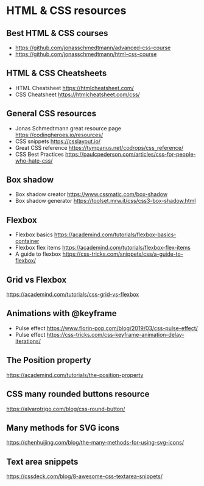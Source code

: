 # HTML & CSS resources

## Best HTML & CSS courses
- https://github.com/jonasschmedtmann/advanced-css-course
- https://github.com/jonasschmedtmann/html-css-course

## HTML & CSS Cheatsheets
- HTML Cheatsheet https://htmlcheatsheet.com/
- CSS Cheatsheet https://htmlcheatsheet.com/css/

## General CSS resources
- Jonas Schmedtmann great resource page https://codingheroes.io/resources/
- CSS snippets https://csslayout.io/
- Great CSS reference https://tympanus.net/codrops/css_reference/
- CSS Best Practices https://paulcpederson.com/articles/css-for-people-who-hate-css/

## Box shadow
- Box shadow creator https://www.cssmatic.com/box-shadow
- Box shadow generator https://toolset.mrw.it/css/css3-box-shadow.html

## Flexbox
- Flexbox basics https://academind.com/tutorials/flexbox-basics-container
- Flexbox flex items https://academind.com/tutorials/flexbox-flex-items
- A guide to flexbox https://css-tricks.com/snippets/css/a-guide-to-flexbox/

## Grid vs Flexbox
https://academind.com/tutorials/css-grid-vs-flexbox

## Animations with @keyframe
- Pulse effect https://www.florin-pop.com/blog/2019/03/css-pulse-effect/
- Pulse effect https://css-tricks.com/css-keyframe-animation-delay-iterations/

## The Position property
https://academind.com/tutorials/the-position-property

## CSS many rounded buttons resource
https://alvarotrigo.com/blog/css-round-button/

## Many methods for SVG icons
https://chenhuijing.com/blog/the-many-methods-for-using-svg-icons/

## Text area snippets
https://cssdeck.com/blog/8-awesome-css-textarea-snippets/
